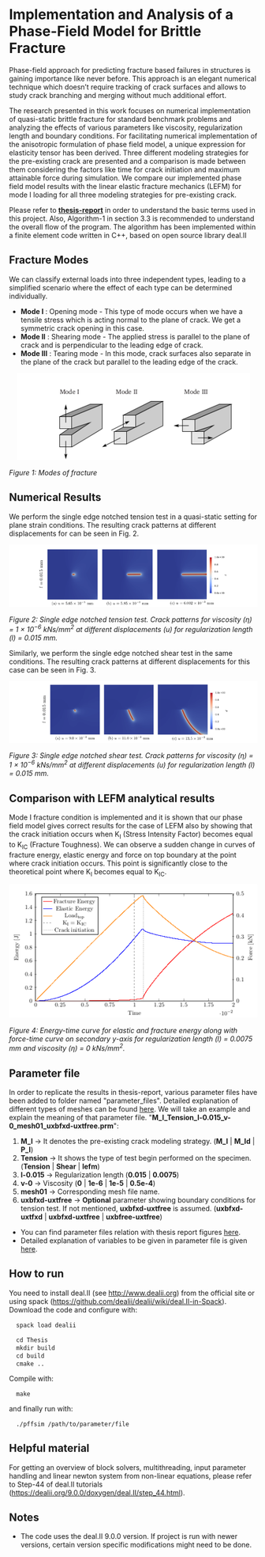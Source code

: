 # Implementation and Analysis of a Phase-Field Model for Brittle Fracture

Phase-field approach for predicting fracture based failures in structures is gaining importance like never before. This approach is an elegant numerical technique which doesn’t require tracking of crack surfaces and allows to study crack branching and merging without much additional effort.

The research presented in this work focuses on numerical implementation of quasi-static brittle fracture for standard benchmark problems and analyzing the effects of various parameters like viscosity, regularization length and boundary conditions. For facilitating numerical implementation of the anisotropic formulation of phase field model, a unique expression for elasticity tensor has been derived. Three different modeling strategies for the pre-existing crack are presented
and a comparison is made between them considering the factors like time for crack initiation and maximum attainable force during simulation. We compare our implemented phase field model results with the linear elastic fracture mechanics (LEFM) for mode I loading for all three modeling strategies for pre-existing crack.

<!---This is a finite element code based in deal.II (C++) to simulate crack propagation in brittle materials using phase field model. 
The above project has been developed for a master thesis in FAU Erlangen-Nuremebrg. --->
Please refer to [**thesis-report**](doc/Singh_Thesis_Report.pdf) in order to understand the basic terms used in this project. Also, Algorithm-1 in section 3.3 is recommended to understand the overall flow of the program. The algorithm has been implemented within a finite element code written in C++, based on open source library deal.II

<!---![tenison_ve-6](https://user-images.githubusercontent.com/45743866/116868849-d7351800-ac0f-11eb-9ca9-80953effce21.png "Optional Title") ---> 
<!---<img src="/doc/Images_readme/tension_ve-6.png" width="1000" height="1000"/> 
![text](/doc/Images_readme/tension_ve-6n.png)
*Figure: Single edge notched tension test (M<sub>I</sub>). Crack patterns for viscosity = 1 × 10<sup>−6</sup> kNs/mm<sup>2</sup>
at different displacements (u) for each regularization length (l)*--->

## Fracture Modes ##
We can classify external loads into three independent types, leading to a simplified scenario where the effect of each type can be determined individually.
* **Mode I** : Opening mode - This type of mode occurs when we have a tensile stress which is acting normal to the plane of crack. We get a symmetric crack opening in this case. 
* **Mode II** : Shearing mode - The applied stress is parallel to the plane of crack and is perpendicular to the leading edge of crack.
* **Mode III** : Tearing mode - In this mode, crack surfaces also separate in the plane of the crack but parallel to the leading edge of the crack.
<p align="center">
    <img src="doc/Images_readme/fracturemodes.png" >
</p>
<p>
    <em align="center"> Figure 1: Modes of fracture</em>
</p>

## Numerical Results ##
We perform the single edge notched tension test in a quasi-static setting for plane
strain conditions. The resulting crack patterns at different displacements for can be seen in Fig. 2.
<p align="center">
    <img src="doc/Images_readme/tension_ve-6n2.png" >
</p>
<p>
    <em align="center">Figure 2: Single edge notched tension test. Crack patterns for viscosity (η) = 1 × 10<sup>−6</sup> kNs/mm<sup>2</sup>
at different displacements (u) for regularization length (l) = 0.015 mm.</em>
</p>
Similarly, we perform the single edge notched shear test in the same conditions. The resulting crack patterns at different displacements for this case can be seen in Fig. 3.
<p align="center">
    <img src="doc/Images_readme/shear_ve-6.png" >
</p>
<p>
    <em align="center">Figure 3: Single edge notched shear test. Crack patterns for viscosity (η) = 1 × 10<sup>−6</sup> kNs/mm<sup>2</sup>
at different displacements (u) for regularization length (l) = 0.015 mm.</em>
</p>

## Comparison with LEFM analytical results ## 
Mode I fracture condition is implemented and it is shown that our phase field model gives correct results for the case of
LEFM also by showing that the crack initiation occurs when K<sub>I</sub> (Stress Intensity Factor) becomes equal to K<sub>IC</sub> (Fracture Toughness). We can observe a sudden change in curves of fracture energy, elastic energy and force on top boundary at the point where crack initiation occurs. This point is significantly close to the theoretical point where K<sub>I</sub> becomes equal to K<sub>IC</sub>.  
<p align="center">
    <img src="doc/Images_readme/lefm.png" >
</p>
<p>
    <em align="center">Figure 4: Energy-time curve for elastic and fracture energy along with force-time curve on
secondary y-axis for regularization length (l) = 0.0075 mm and viscosity (η) = 0 kNs/mm<sup>2</sup>.</em>
</p>

## Parameter file ##
In order to replicate the results in thesis-report, various parameter files have been added to folder named "parameter_files". Detailed explanation of different types of meshes can be found [here](doc/Mesh.md). We will take an example and explain the meaning of that parameter file. 
"**M_I_Tension_l-0.015_v-0_mesh01_uxbfxd-uxtfree.prm**":
1. **M_I** -> It denotes the pre-existing crack modeling strategy. (**M_I** | **M_Id** | **P_I**)
2. **Tension** -> It shows the type of test begin performed on the specimen. (**Tension** | **Shear** | **lefm**)
3. **l-0.015** -> Regularization length (**0.015** | **0.0075**)
4. **v-0** -> Viscosity (**0** | **1e-6** | **1e-5** | **0.5e-4**)
5. **mesh01** -> Corresponding mesh file name.
6. **uxbfxd-uxtfree** -> **Optional** parameter showing boundary conditions for tension test. If not mentioned, **uxbfxd-uxtfree** is assumed. (**uxbfxd-uxtfxd** | **uxbfxd-uxtfree** | **uxbfree-uxtfree**)

- You can find parameter files relation with thesis report figures [here](doc/Figures.md).
- Detailed explanation of variables to be given in parameter file is given [here](doc/Parameter.md). 


## How to run ##

You need to install deal.II (see http://www.dealii.org) from the official site or using spack (https://github.com/dealii/dealii/wiki/deal.II-in-Spack). 
Download the code and configure with:
```
  spack load dealii
```
```
  cd Thesis
  mkdir build
  cd build
  cmake ..
```
Compile with:
```
  make
```
and finally run with:
```
  ./pffsim /path/to/parameter/file
```

## Helpful material
For getting an overview of block solvers, multithreading, input parameter handling and linear newton system from non-linear equations, 
please refer to Step-44 of deal.II tutorials (https://dealii.org/9.0.0/doxygen/deal.II/step_44.html).

## Notes
- The code uses the deal.II 9.0.0 version. If project is run with newer versions, certain version specific modifications might need to be done.

